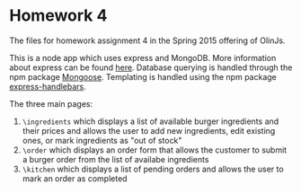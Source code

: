 Homework 4
===

The files for homework assignment 4 in the Spring 2015 offering of OlinJs.

This is a node app which uses express and MongoDB. More information about express can be found [here](http://expressjs.com/).
Database querying is handled through the npm package [Mongoose](http://mongoosejs.com/index.html). Templating is handled using the npm package [express-handlebars](https://www.npmjs.com/package/express-handlebars?__hstc=72727564.2e86e593b68c07efb454467c29b8489c.1422031174821.1422645902824.1423252000356.3&__hssc=72727564.2.1423252000356&__hsfp=3925223714). 

The three main pages:
1. ```\ingredients``` which displays a list of available burger ingredients and their prices and allows the user to add new ingredients, edit existing ones, or mark ingredients as "out of stock"
2. ```\order``` which displays an order form that allows the customer to submit a burger order from the list of availabe ingredients
3. ```\kitchen``` which displays a list of pending orders and allows the user to mark an order as completed
